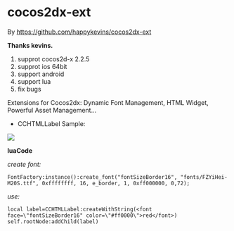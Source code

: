cocos2dx-ext
============
By https://github.com/happykevins/cocos2dx-ext

**Thanks kevins.**

 1. supprot cocos2d-x 2.2.5
 2. supprot ios 64bit
 3. support android
 4. support lua
 5. fix bugs
 
Extensions for Cocos2dx: Dynamic Font Management, HTML Widget, Powerful Asset Management...

  * CCHTMLLabel Sample:
<img src="https://github.com/happykevins/cocos2dx-ext/blob/master/samples/Cpp/HTMLTest/Resources/htmltest.jpg?raw=true">

**luaCode**

*create font:*

	FontFactory:instance():create_font("fontSizeBorder16", "fonts/FZYiHei-M20S.ttf", 0xffffffff, 16, e_border, 1, 0xff000000, 0,72);
*use:*

	local label=CCHTMLLabel:createWithString(<font face=\"fontSizeBorder16" color=\"#ff0000\">red</font>)
	self.rootNode:addChild(label)